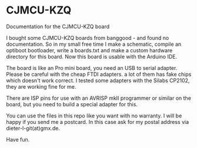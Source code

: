 # CJMCU-KZQ
Documentation for the CJMCU-KZQ board 

I bought some CJMCU-KZQ boards from banggood - and found no documentation.
So in my small free time I make a schematic, compile an optiboot bootloader,
write a boards.txt and make a custom hardware directory for this board.
Now this board is usable with the Arduino IDE.

The board is like an Pro mini board, you need an 
USB to serial adapter.
Please be careful with the cheap FTDI adapters.
a lot of them has fake chips which doesn't work correct.
I tested some adapters with the Silabs CP2102,
they are working fine for me.

There are ISP pins for use with an AVRISP mkII programmer or
similar on the board, but you need to build a special adapter for this.

You can use the files in this repo like you want with no warranty.
I will be happy if you send me a postcard.
In this case ask for my postal address 
via dieter-l-git(at)gmx.de.

Have fun.
 

